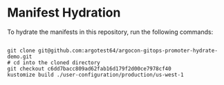 
# Manifest Hydration

To hydrate the manifests in this repository, run the following commands:

```shell

git clone git@github.com:argotest64/argocon-gitops-promoter-hydrate-demo.git
# cd into the cloned directory
git checkout c6dd7bacc809ad62fab16d179f2d00ce7978cf40
kustomize build ./user-configuration/production/us-west-1
```